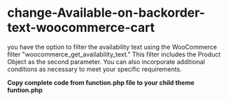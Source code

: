 # change-Available-on-backorder-text-woocommerce-cart
you have the option to filter the availability text using the WooCommerce filter "woocommerce_get_availability_text." This filter includes the Product Object as the second parameter. You can also incorporate additional conditions as necessary to meet your specific requirements.

**Copy complete code from function.php file to your child theme funtion.php**

